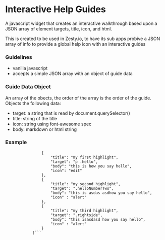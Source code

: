 # Interactive Help Guides

A javascript widget that creates an interactive walkthrough based upon a JSON array of element targets, title, icon, and html.

This is created to be used in Zesty.io, to have its sub apps probive a JSON array of info to provide a global help icon with an interactive guides

### Guidelines

* vanilla javascript 
* accepts a simple JSON array with an object of guide data

### Guide Data Object

An array of the obects, the order of the array is the order of the guide. Objects the following data:

* target: a string that is read by document.querySelector()
* title: string of the title
* icon: string using font-awesome spec
* body: markdown or html string

### Example

```let guideArray = [
                {
                    "title": "my first highlight",
                    "target": "p .hello",
                    "body": "this is how you say hello",
                    "icon": "edit"
                },
                {
                    "title": "my second highlight",
                    "target": ".helloNumberTwo",
                    "body": "this is asdas asdhow you say hello",
                    "icon" : "alert"
                },
                {
                    "title": "my third highlight",
                    "target": ".rightside",
                    "body": "this isasdasd how you say hello",
                    "icon" : "alert"
                }
            ]```
